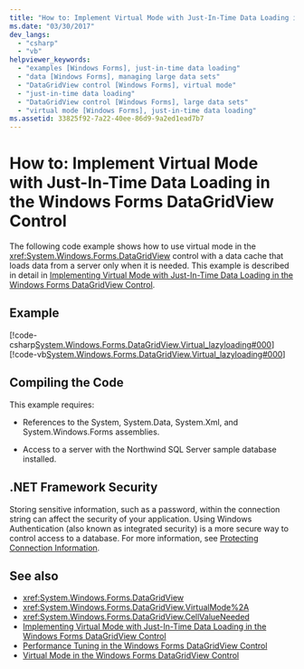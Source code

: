 ```yaml
---
title: "How to: Implement Virtual Mode with Just-In-Time Data Loading in the Windows Forms DataGridView Control"
ms.date: "03/30/2017"
dev_langs: 
  - "csharp"
  - "vb"
helpviewer_keywords: 
  - "examples [Windows Forms], just-in-time data loading"
  - "data [Windows Forms], managing large data sets"
  - "DataGridView control [Windows Forms], virtual mode"
  - "just-in-time data loading"
  - "DataGridView control [Windows Forms], large data sets"
  - "virtual mode [Windows Forms], just-in-time data loading"
ms.assetid: 33825f92-7a22-40ee-86d9-9a2ed1ead7b7
---
```

# How to: Implement Virtual Mode with Just-In-Time Data Loading in the Windows Forms DataGridView Control
The following code example shows how to use virtual mode in the <xref:System.Windows.Forms.DataGridView> control with a data cache that loads data from a server only when it is needed. This example is described in detail in [Implementing Virtual Mode with Just-In-Time Data Loading in the Windows Forms DataGridView Control](implementing-virtual-mode-jit-data-loading-in-the-datagrid.md).  
  
## Example  
 [!code-csharp[System.Windows.Forms.DataGridView.Virtual_lazyloading#000](~/samples/snippets/csharp/VS_Snippets_Winforms/System.Windows.Forms.DataGridView.Virtual_lazyloading/CS/lazyloading.cs#000)]
 [!code-vb[System.Windows.Forms.DataGridView.Virtual_lazyloading#000](~/samples/snippets/visualbasic/VS_Snippets_Winforms/System.Windows.Forms.DataGridView.Virtual_lazyloading/VB/lazyloading.vb#000)]  
  
## Compiling the Code  
 This example requires:  
  
- References to the System, System.Data, System.Xml, and System.Windows.Forms assemblies.  
  
- Access to a server with the Northwind SQL Server sample database installed.  
  
## .NET Framework Security  
 Storing sensitive information, such as a password, within the connection string can affect the security of your application. Using Windows Authentication (also known as integrated security) is a more secure way to control access to a database. For more information, see [Protecting Connection Information](../../data/adonet/protecting-connection-information.md).  
  
## See also

- <xref:System.Windows.Forms.DataGridView>
- <xref:System.Windows.Forms.DataGridView.VirtualMode%2A>
- <xref:System.Windows.Forms.DataGridView.CellValueNeeded>
- [Implementing Virtual Mode with Just-In-Time Data Loading in the Windows Forms DataGridView Control](implementing-virtual-mode-jit-data-loading-in-the-datagrid.md)
- [Performance Tuning in the Windows Forms DataGridView Control](performance-tuning-in-the-windows-forms-datagridview-control.md)
- [Virtual Mode in the Windows Forms DataGridView Control](virtual-mode-in-the-windows-forms-datagridview-control.md)
